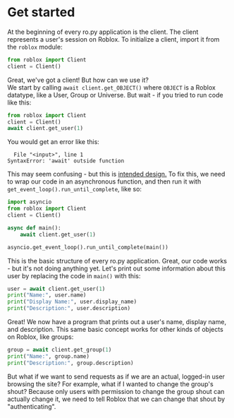# Get started

At the beginning of every ro.py application is the client. The client represents a user's session on Roblox.
To initialize a client, import it from the `roblox` module:
```python title="main.py"
from roblox import Client
client = Client()
```

Great, we've got a client! But how can we use it?  
We start by calling `await client.get_OBJECT()` where `OBJECT` is a Roblox datatype, like a User, Group or Universe.
But wait - if you tried to run code like this:
```python title="main.py"
from roblox import Client
client = Client()
await client.get_user(1)
```

You would get an error like this:
```pytb
  File "<input>", line 1
SyntaxError: 'await' outside function
```

This may seem confusing - but this is [intended design.](https://lukasa.co.uk/2016/07/The_Function_Colour_Myth/)
To fix this, we need to wrap our code in an asynchronous function, and then run it with `get_event_loop().run_until_complete`, like so:
```python title="main.py"
import asyncio
from roblox import Client
client = Client()

async def main():
    await client.get_user(1)

asyncio.get_event_loop().run_until_complete(main())
```

This is the basic structure of every ro.py application.
Great, our code works - but it's not doing anything yet. Let's print out some information about this user by replacing
the code in `main()` with this:
```python
user = await client.get_user(1)
print("Name:", user.name)
print("Display Name:", user.display_name)
print("Description:", user.description)
```

Great! We now have a program that prints out a user's name, display name, and description. This same basic concept works
for other kinds of objects on Roblox, like groups:
```python
group = await client.get_group(1)
print("Name:", group.name)
print("Description:", group.description)
```
But what if we want to send requests as if we are an actual, logged-in user browsing the site? For example, what if I wanted to change the group's shout?
Because only users with permission to change the group shout can actually change it, we need to tell Roblox that we can change that shout by "authenticating".
